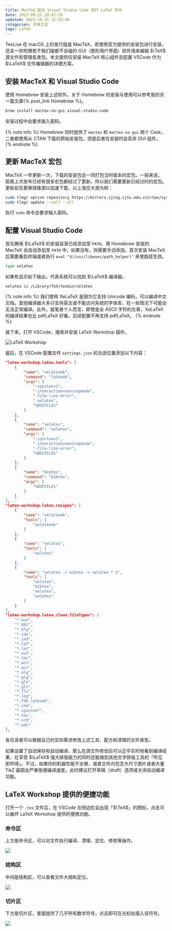 ```yaml
---
title: MacTeX 配合 Visual Studio Code 进行 LaTeX 写作
date: 2022-09-22 20:41:30
updated: 2023-10-25 15:50:00
categories: 实用工具
tags: LaTeX
---
```


TexLive 在 macOS 上的发行版是 MacTeX，若使用官方提供的安装包进行安装，还会一并附赠若干我们碰都不会碰的 GUI（图形用户界面）软件用来编辑 $\TeX$ 源文件和管理各类包。本文提供仅安装 MacTeX 核心组件且配置 VSCode 作为 $\LaTeX$ 文件编辑器的详细方案。

## 安装 MacTeX 和 Visual Studio Code

使用 Homebrew 安装上述软件。关于 Homebrew 的安装与使用可以参考我的另一篇文章{% post_link Homebrew %}。

```sh
brew install mactex-no-gui visual-studio-code
```

安装过程中会要求输入密码。

{% note info %}
Homebrew 同时提供了 `mactex` 和 `mactex-no-gui` 两个 Cask，二者都使用从 CTAN 下载的原始安装包，但是后者在安装时会丢弃 GUI 组件。
{% endnote %}

## 更新 MacTeX 宏包

MacTeX 一年更新一次，下载的安装包会一同打包当时版本的宏包。一般来说，距离上次发布已经有很多宏包都经过了更新，所以我们需要更新已经过时的宏包。更新前先更换镜像源以加速下载，以上海交大源为例：

```sh
sudo tlmgr option repository https://mirrors.sjtug.sjtu.edu.cn/ctan/systems/texlive/tlnet
sudo tlmgr update --self --all
```

执行 `sudo` 命令会要求输入密码。

## 配置 Visual Studio Code

首先确保 $\LaTeX$ 的安装目录已经添加至 `PATH`。用 Homebrew 安装的 MacTeX 会自动添加至 `PATH` 中，如果没有，则需要手动添加。首次安装 MacTeX 后需要重启终端或者执行 `eval "$(/usr/libexec/path_helper)"` 来使路径生效。

```sh
type xelatex
```

如果有显示如下输出，代表系统可以找到 $\LaTeX$ 编译器。

```text
xelatex is /Library/TeX/texbin/xelatex
```

{% note info %}
我们使用 XeLaTeX 是因为它支持 Unicode 编码，可以编译中文文档。其他编译器大多只支持英文或不能访问系统的字体库，在一些情况下可能会无法正常编译。此外，就笔者个人而言，即使是全 ASCII 字符的文章，XeLaTeX 的编译结果也比 pdfLaTeX 好看。后续配置不再支持 pdfLaTeX。
{% endnote %}

接下来，打开 VSCode，搜索并安装 LaTeX Workshop 插件。

![LaTeX Workshop](LaTeX_Workshop.png)

最后，在 VSCode 配置文件 `settings.json` 的合适位置添加以下内容：

```json
"latex-workshop.latex.tools": [
	{
		"name": "xelatexmk",
		"command": "latexmk",
		"args": [
			"-synctex=1",
			"-interaction=nonstopmode",
			"-file-line-error",
			"-xelatex",
			"%DOCFILE%"
		]
	},
	{
		"name": "xelatex",
		"command": "xelatex",
		"args": [
			"-synctex=1",
			"-interaction=nonstopmode",
			"-file-line-error",
			"%DOCFILE%"
		]
	},
	{
		"name": "bibtex",
		"command": "bibtex",
		"args": [
			"%DOCFILE%"
		]
	}
],
"latex-workshop.latex.recipes": [
	{
		"name": "xelatexmk",
		"tools": [
			"xelatexmk"
		]
	},
	{
		"name": "xelatex",
		"tools": [
			"xelatex"
		]
	},
	{
		"name": "xelatex -> bibtex -> xelatex * 2",
		"tools": [
			"xelatex",
			"bibtex",
			"xelatex",
			"xelatex"
		]
	}
],
"latex-workshop.latex.clean.fileTypes": [
	"*.aux",
	"*.bbl",
	"*.blg",
	"*.idx",
	"*.ind",
	"*.lof",
	"*.lot",
	"*.out",
	"*.toc",
	"*.acn",
	"*.acr",
	"*.alg",
	"*.glg",
	"*.glo",
	"*.gls",
	"*.fls",
	"*.log",
	"*.fdb_latexmk",
	"*.snm",
	"*.synctex*",
	"*.nav",
	"*.vrb",
	"*.xdv"
],
```

各位读者可以根据自己的实际需求修改上述工具、配方和清理的文件类型。

如果设置了自动保存和自动编译，那么在源文件修改后可以近乎实时地看到编译结果，在享受 $\LaTeX$ 强大排版能力的同时还能做到其他文字排版工具的「所见即所得」。不过，如果你的机器性能不太够，或者文件内包含大尺寸图片或者大量 TikZ 画图会严重拖慢编译速度，此时建议打开草稿（draft）选项或关闭自动编译功能。

## LaTeX Workshop 提供的便捷功能

打开一个 `.tex` 文件后，在 VSCode 左侧边栏会出现「$\TeX$」的图标，点击可以展开 LaTeX Workshop 提供的便携功能。

### 命令区

上方是命令区，可以对文件执行编译、清理、定位、修改等操作。

![](LaTeX_Workshop_Commands.png)

### 结构区

中间是结构区，可以查看文件大纲和定位。

![](LaTeX_Workshop_Structure.png)

### 切片区

下方是切片区，里面提供了几乎所有数学符号，点击即可在光标处插入该符号。

![](LaTeX_Workshop_Snippet.png)
